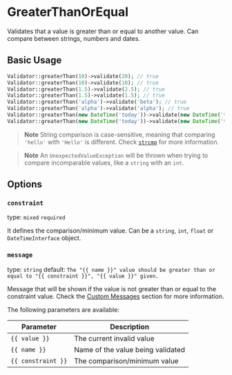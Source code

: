 # GreaterThanOrEqual

Validates that a value is greater than or equal to another value. Can compare between strings, numbers and dates.

## Basic Usage

```php
Validator::greaterThan(10)->validate(20); // true
Validator::greaterThan(10)->validate(10); // true
Validator::greaterThan(1.5)->validate(2.5); // true
Validator::greaterThan(1.5)->validate(1.5); // true
Validator::greaterThan('alpha')->validate('beta'); // true
Validator::greaterThan('alpha')->validate('alpha'); // true
Validator::greaterThan(new DateTime('today'))->validate(new DateTime('tomorrow')); // true
Validator::greaterThan(new DateTime('today'))->validate(new DateTime('today')); // true
```

> **Note**
> String comparison is case-sensitive, meaning that comparing `'hello'` with `'Hello'` is different.
> Check [`strcmp`](https://www.php.net/manual/en/function.strcmp.php) for more information.

> **Note**
> An `UnexpectedValueException` will be thrown when trying to compare incomparable values, like a `string` with an `int`.

## Options

### `constraint`

type: `mixed` `required`

It defines the comparison/minimum value. Can be a `string`, `int`, `float` or `DateTimeInterface` object.

### `message`

type: `string` default: `The "{{ name }}" value should be greater than or equal to "{{ constraint }}", "{{ value }}" given.`

Message that will be shown if the value is not greater than or equal to the constraint value. 
Check the [Custom Messages]() section for more information.

The following parameters are available:

| Parameter          | Description                        |
|--------------------|------------------------------------|
| `{{ value }}`      | The current invalid value          |
| `{{ name }}`       | Name of the value being validated  |
| `{{ constraint }}` | The comparison/minimum value       |
